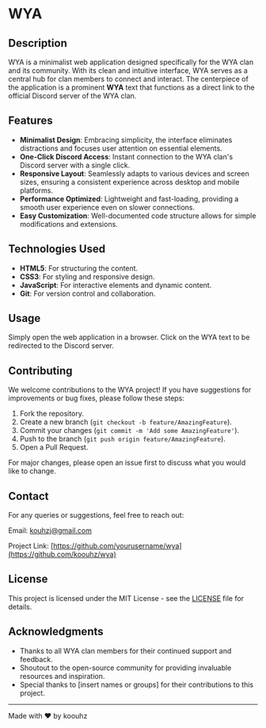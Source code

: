 # WYA

## Description

WYA is a minimalist web application designed specifically for the WYA clan and its community. With its clean and intuitive interface, WYA serves as a central hub for clan members to connect and interact. The centerpiece of the application is a prominent **WYA** text that functions as a direct link to the official Discord server of the WYA clan.

## Features

- **Minimalist Design**: Embracing simplicity, the interface eliminates distractions and focuses user attention on essential elements.
- **One-Click Discord Access**: Instant connection to the WYA clan's Discord server with a single click.
- **Responsive Layout**: Seamlessly adapts to various devices and screen sizes, ensuring a consistent experience across desktop and mobile platforms.
- **Performance Optimized**: Lightweight and fast-loading, providing a smooth user experience even on slower connections.
- **Easy Customization**: Well-documented code structure allows for simple modifications and extensions.

## Technologies Used

- **HTML5**: For structuring the content.
- **CSS3**: For styling and responsive design.
- **JavaScript**: For interactive elements and dynamic content.
- **Git**: For version control and collaboration.

## Usage

Simply open the web application in a browser. Click on the WYA text to be redirected to the Discord server.

## Contributing

We welcome contributions to the WYA project! If you have suggestions for improvements or bug fixes, please follow these steps:

1. Fork the repository.
2. Create a new branch (`git checkout -b feature/AmazingFeature`).
3. Commit your changes (`git commit -m 'Add some AmazingFeature'`).
4. Push to the branch (`git push origin feature/AmazingFeature`).
5. Open a Pull Request.

For major changes, please open an issue first to discuss what you would like to change.

## Contact

For any queries or suggestions, feel free to reach out:

Email: [kouhzj@gmail.com](mailto:kouhzj@gmail.com)

Project Link: [https://github.com/yourusername/wya](https://github.com/koouhz/wya)

## License

This project is licensed under the MIT License - see the [LICENSE](LICENSE) file for details.

## Acknowledgments

- Thanks to all WYA clan members for their continued support and feedback.
- Shoutout to the open-source community for providing invaluable resources and inspiration.
- Special thanks to [insert names or groups] for their contributions to this project.

---

Made with ❤️ by koouhz
